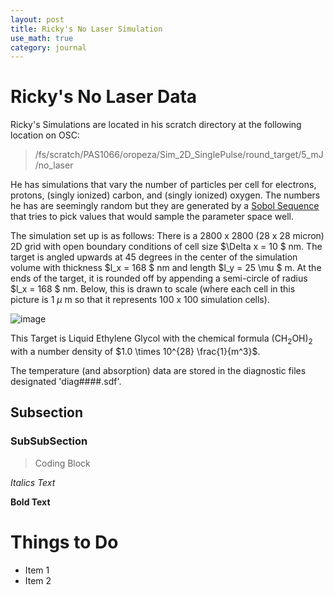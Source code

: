 ```yaml
---
layout: post
title: Ricky's No Laser Simulation
use_math: true
category: journal
---
```


# Ricky's No Laser Data
Ricky's Simulations are located in his scratch directory at the following location on OSC: 

> /fs/scratch/PAS1066/oropeza/Sim_2D_SinglePulse/round_target/5_mJ/no_laser

He has simulations that vary the number of particles per cell for electrons, protons, (singly ionized) carbon, and (singly ionized) oxygen. The numbers he has are seemingly random but they are generated by a [Sobol Sequence](https://en.wikipedia.org/wiki/Sobol_sequence) that tries to pick values that would sample the parameter space well. 

The simulation set up is as follows: There is a 2800 x 2800 (28 x 28 micron) 2D grid with open boundary conditions of cell size $\Delta x = 10 $ nm. The target is angled upwards at 45 degrees in the center of the simulation volume with thickness $l_x = 168 $ nm and length $l_y = 25 \mu $ m. At the ends of the target, it is rounded off by appending a semi-circle of radius $l_x = 168 $ nm. Below, this is drawn to scale (where each cell in this picture is 1 $\mu$ m so that it represents 100 x 100 simulation cells). 

![image](https://user-images.githubusercontent.com/98538788/193173895-0a93e5b3-9bd6-440d-95fb-818fc83313d0.png)

This Target is Liquid Ethylene Glycol with the chemical formula (CH$_2$OH)$_2$ with a number density of $1.0 \times 10^{28} \frac{1}{m^3}$. 

The temperature (and absorption) data are stored in the diagnostic files designated 'diag####.sdf'. 

## Subsection

### SubSubSection 

> Coding Block

*Italics Text* 

**Bold Text**

# Things to Do
- Item 1
- Item 2
